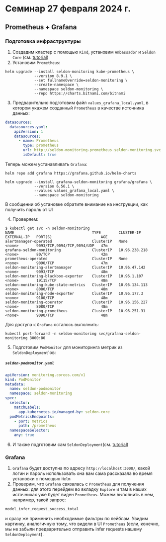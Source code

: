 # Семинар 27 февраля 2024 г.
## Prometheus + Grafana

### Подготовка инфраструктуры

1. Создадим кластер с помощью `Kind`, установим `Ambassador` и `Seldon Core` (см. [tutorial](../sem_20240319/tutorial.md))
2. Установим `Prometheus`:
```shell
helm upgrade --install seldon-monitoring kube-prometheus \        
             --version 8.9.1 \
             --set fullnameOverride=seldon-monitoring \
             --create-namespace \
             --namespace seldon-monitoring \
             --repo https://charts.bitnami.com/bitnami
```
3. Предварительно подготовим файл `values_grafana_local.yaml`, в котором укажем созданный `Prometheus` в качестве источника данных:
```yaml
datasources:
  datasources.yaml:
    apiVersion: 1
    datasources:
      - name: Prometheus
        type: prometheus
        url: http://seldon-monitoring-prometheus.seldon-monitoring.svc.cluster.local:9090
        isDefault: true
```
Теперь можем устанавливать `Grafana`:
```shell
helm repo add grafana https://grafana.github.io/helm-charts

helm upgrade --install grafana-seldon-monitoring grafana/grafana \
             --version 6.56.1 \
             --values values_grafana_local.yaml \
             --namespace seldon-monitoring
```
В сообщении об установке обратите внимание на инструкции, как получить пароль от UI

4. Проверяем:
```shell
$ kubectl get svc -n seldon-monitoring
NAME                                   TYPE        CLUSTER-IP      EXTERNAL-IP   PORT(S)                      AGE
alertmanager-operated                  ClusterIP   None            <none>        9093/TCP,9094/TCP,9094/UDP   47m
grafana-seldon-monitoring              ClusterIP   10.96.238.218   <none>        80/TCP                       42m
prometheus-operated                    ClusterIP   None            <none>        9090/TCP                     47m
seldon-monitoring-alertmanager         ClusterIP   10.96.47.142    <none>        9093/TCP                     48m
seldon-monitoring-blackbox-exporter    ClusterIP   10.96.1.107     <none>        19115/TCP                    48m
seldon-monitoring-kube-state-metrics   ClusterIP   10.96.134.113   <none>        8080/TCP                     48m
seldon-monitoring-node-exporter        ClusterIP   10.96.177.3     <none>        9100/TCP                     48m
seldon-monitoring-operator             ClusterIP   10.96.156.227   <none>        8080/TCP                     48m
seldon-monitoring-prometheus           ClusterIP   10.96.251.31    <none>        9090/TCP                     48m
```
Для доступа к `Grafana` осталось выполнить:
```shell
kubectl port-forward -n seldon-monitoring svc/grafana-seldon-monitoring 3000:80
```
5. Подготовим `PodMonitor` для мониторинга метрик из `SeldonDeployment`'ов:
<h5 a><strong><code>seldon-podmonitor.yaml</code></strong></h5>

```yaml
apiVersion: monitoring.coreos.com/v1
kind: PodMonitor
metadata:
  name: seldon-podmonitor
  namespace: seldon-monitoring
spec:
  selector:
    matchLabels:
      app.kubernetes.io/managed-by: seldon-core
  podMetricsEndpoints:
    - port: metrics
      path: /prometheus
  namespaceSelector:
    any: true
```
6. И также подготовим сам `SeldonDeployment`(см. [tutorial](../sem_20240319/tutorial.md))

### Grafana
1. `Grafana` будет доступна по адресу `http://localhost:3000/`, какой логин и пароль использовать она вам сама рассказала во время установки с помощью `Helm`
2. Проверим, что `Grafana` связалась с `Prometheus` для получения данных: для этого перейдем во вкладку `Explore` и там в наших источниках уже будет виден `Prometheus`. Можем выполнить в нем, например, такой запрос:
```sql
model_infer_request_success_total
```
и сразу же применить необходимые фильтры по лейблам. Увидим картинку, аналогичную тому, что видели в UI `Prometheus` (если, конечно, мы не забыли предварительно отправить infer requests нашему `SeldonDeployment`).